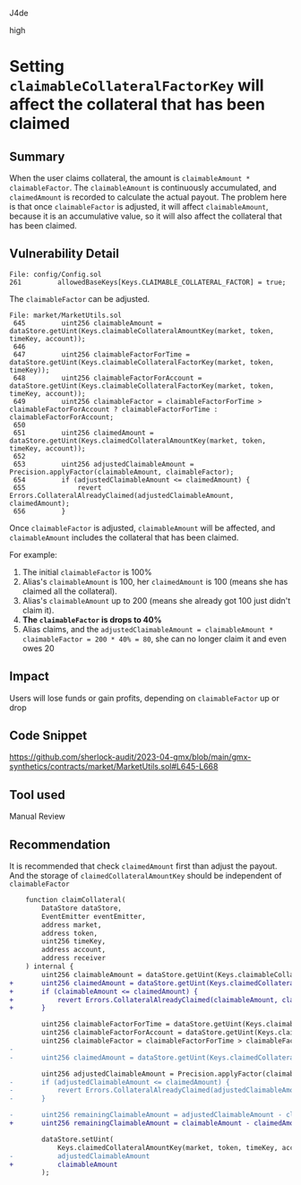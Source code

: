 J4de

high

# Setting `claimableCollateralFactorKey` will affect the collateral that has been claimed

## Summary

When the user claims collateral, the amount is `claimableAmount * claimableFactor`. The `claimableAmount` is continuously accumulated, and `claimedAmount` is recorded to calculate the actual payout. The problem here is that once `claimableFactor` is adjusted, it will affect `claimableAmount`, because it is an accumulative value, so it will also affect the collateral that has been claimed.

## Vulnerability Detail

```solidity
File: config/Config.sol
261         allowedBaseKeys[Keys.CLAIMABLE_COLLATERAL_FACTOR] = true;
```

The `claimableFactor` can be adjusted.

```solidity
File: market/MarketUtils.sol
 645         uint256 claimableAmount = dataStore.getUint(Keys.claimableCollateralAmountKey(market, token, timeKey, account));
 646
 647         uint256 claimableFactorForTime = dataStore.getUint(Keys.claimableCollateralFactorKey(market, token, timeKey));
 648         uint256 claimableFactorForAccount = dataStore.getUint(Keys.claimableCollateralFactorKey(market, token, timeKey, account));
 649         uint256 claimableFactor = claimableFactorForTime > claimableFactorForAccount ? claimableFactorForTime : claimableFactorForAccount;
 650
 651         uint256 claimedAmount = dataStore.getUint(Keys.claimedCollateralAmountKey(market, token, timeKey, account));
 652
 653         uint256 adjustedClaimableAmount = Precision.applyFactor(claimableAmount, claimableFactor);
 654         if (adjustedClaimableAmount <= claimedAmount) {
 655             revert Errors.CollateralAlreadyClaimed(adjustedClaimableAmount, claimedAmount);
 656         }
```

Once `claimableFactor` is adjusted, `claimableAmount` will be affected, and `claimableAmount` includes the collateral that has been claimed.

For example:

1. The initial `claimableFactor` is 100%
2. Alias's `claimableAmount` is 100, her `claimedAmount` is 100 (means she has claimed all the collateral).
3. Alias's `claimableAmount` up to 200 (means she already got 100 just didn't claim it).
4. **The `claimableFactor` is drops to 40%**
5. Alias claims, and the `adjustedClaimableAmount = claimableAmount * claimableFactor = 200 * 40% = 80`, she can no longer claim it and even owes 20

## Impact

Users will lose funds or gain profits, depending on `claimableFactor` up or drop

## Code Snippet

https://github.com/sherlock-audit/2023-04-gmx/blob/main/gmx-synthetics/contracts/market/MarketUtils.sol#L645-L668

## Tool used

Manual Review

## Recommendation

It is recommended that check `claimedAmount` first than adjust the payout. And the storage of `claimedCollateralAmountKey` should be independent of `claimableFactor`

```diff
    function claimCollateral(
        DataStore dataStore,
        EventEmitter eventEmitter,
        address market,
        address token,
        uint256 timeKey,
        address account,
        address receiver
    ) internal {
        uint256 claimableAmount = dataStore.getUint(Keys.claimableCollateralAmountKey(market, token, timeKey, account));
+       uint256 claimedAmount = dataStore.getUint(Keys.claimedCollateralAmountKey(market, token, timeKey, account));
+       if (claimableAmount <= claimedAmount) {
+           revert Errors.CollateralAlreadyClaimed(claimableAmount, claimedAmount);
+       }

        uint256 claimableFactorForTime = dataStore.getUint(Keys.claimableCollateralFactorKey(market, token, timeKey));
        uint256 claimableFactorForAccount = dataStore.getUint(Keys.claimableCollateralFactorKey(market, token, timeKey, account));
        uint256 claimableFactor = claimableFactorForTime > claimableFactorForAccount ? claimableFactorForTime : claimableFactorForAccount;
-
-       uint256 claimedAmount = dataStore.getUint(Keys.claimedCollateralAmountKey(market, token, timeKey, account));

        uint256 adjustedClaimableAmount = Precision.applyFactor(claimableAmount, claimableFactor);
-       if (adjustedClaimableAmount <= claimedAmount) {
-           revert Errors.CollateralAlreadyClaimed(adjustedClaimableAmount, claimedAmount);
-       }

-       uint256 remainingClaimableAmount = adjustedClaimableAmount - claimedAmount;
+       uint256 remainingClaimableAmount = claimableAmount - claimedAmount;

        dataStore.setUint(
            Keys.claimedCollateralAmountKey(market, token, timeKey, account),
-           adjustedClaimableAmount
+           claimableAmount
        );
```